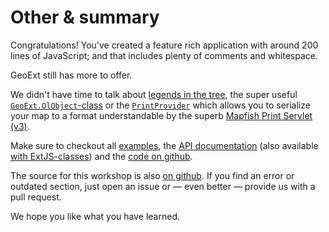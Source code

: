 # Other & summary

Congratulations! You've created a feature rich application with around 200 lines of JavaScript; and that includes plenty of comments and whitespace.

GeoExt still has more to offer.

We didn't have time to talk about [legends in the tree](http://rawgit.com/geoext/geoext3/master/examples/tree/tree-legend-simple.html), the super useful [`GeoExt.OlObject`-class](http://rawgit.com/geoext/geoext3/master/examples/mapviewform/mapviewform.html) or the [`PrintProvider`](http://rawgit.com/geoext/geoext3/master/examples/print/basic-mapfish.html) which allows you to serialize your map to a format understandable by the superb [Mapfish Print Servlet (v3)](http://mapfish.github.io/mapfish-print-doc/#/overview).

Make sure to checkout all [examples](http://geoext.github.io/geoext3/), the [API documentation](https://geoext.github.io/geoext3/v3.1.0/docs/) (also available [with ExtJS-classes](https://geoext.github.io/geoext3/v3.1.0/docs-w-ext/)) and the [code on github](https://github.com/geoext/geoext3).

The source for this workshop is also [on github](https://github.com/geoext/geoext3-ws). If you find an error or outdated section, just open an issue or &mdash; even better &mdash; provide us with a pull request.

We hope you like what you have learned.
